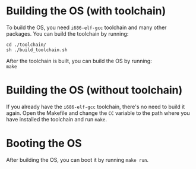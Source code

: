 # Building the OS (with toolchain)
To build the OS, you need `i686-elf-gcc` toolchain and many other packages. You can build the toolchain by running:
```
cd ./toolchain/
sh ./build_toolchain.sh
```

After the toolchain is built, you can build the OS by running: <br/>
`make`

# Building the OS (without toolchain)
If you already have the `i686-elf-gcc` toolchain, there's no need to build it again. Open the Makefile and change the `CC` variable to the path where you have installed the toolchain and run `make`.

# Booting the OS
After building the OS, you can boot it by running `make run`.
